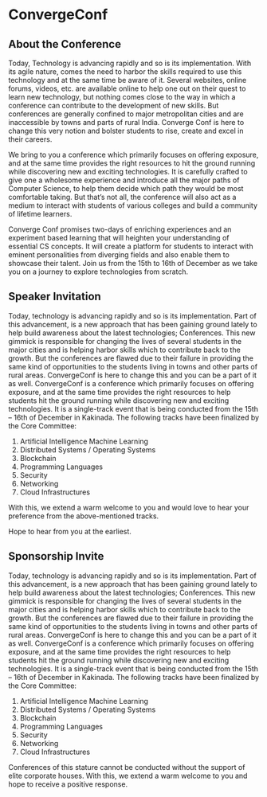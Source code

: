 # ConvergeConf

## About the Conference
Today, Technology is advancing rapidly and so is its implementation. With its agile nature, comes the need to harbor the skills required to use this technology and at the same time be aware of it. Several websites, online forums, videos, etc. are available online to help one out on their quest to learn new technology, but nothing comes close to the way in which a conference can contribute to the development of new skills. But conferences are generally confined to major metropolitan cities and are inaccessible by towns and parts of rural India. Converge Conf is here to change this very notion and bolster students to rise, create and excel in their careers.

We bring to you a conference which primarily focuses on offering exposure, and at the same time provides the right resources to hit the ground running while discovering new and exciting technologies. It is carefully crafted to give one a wholesome experience and introduce all the major paths of Computer Science, to help them decide which path they would be most comfortable taking. But that’s not all, the conference will also act as a medium to interact with students of various colleges and build a community of lifetime learners.  

Converge Conf promises two-days of enriching experiences and an experiment based learning that will heighten your understanding of essential CS concepts. It will create a platform for students to interact with eminent personalities from diverging fields and also enable them to showcase their talent.  Join us from the 15th to 16th of December as we take you on a journey to explore technologies from scratch.


## Speaker Invitation
Today, technology is advancing rapidly and so is its implementation. Part of this advancement, is a new approach that has been gaining ground lately to help build awareness about the latest technologies; Conferences. This new gimmick is responsible for changing the lives of several students in the major cities and is helping harbor skills which to contribute back to the growth. But the conferences are flawed due to their failure in providing the same kind of opportunities to the students living in towns and other parts of rural areas.
ConvergeConf is here to change this and you can be a part of it as well. ConvergeConf is a conference which primarily focuses on offering exposure, and at the same time provides the right resources to help students hit the ground running while discovering new and exciting technologies. It is a single-track event that is being conducted from the 15th – 16th of December in Kakinada. The following tracks have been finalized by the Core Committee:

1. Artificial Intelligence Machine Learning
2. Distributed Systems / Operating Systems
3. Blockchain
4. Programming Languages
5. Security
6. Networking
7. Cloud Infrastructures

With this, we extend a warm welcome to you and would love to hear your preference from the above-mentioned tracks. 

Hope to hear from you at the earliest.

## Sponsorship Invite
Today, technology is advancing rapidly and so is its implementation. Part of this advancement, is a new approach that has been gaining ground lately to help build awareness about the latest technologies; Conferences. This new gimmick is responsible for changing the lives of several students in the major cities and is helping harbor skills which to contribute back to the growth. But the conferences are flawed due to their failure in providing the same kind of opportunities to the students living in towns and other parts of rural areas.
ConvergeConf is here to change this and you can be a part of it as well. ConvergeConf is a conference which primarily focuses on offering exposure, and at the same time provides the right resources to help students hit the ground running while discovering new and exciting technologies. It is a single-track event that is being conducted from the 15th – 16th of December in Kakinada. The following tracks have been finalized by the Core Committee:

1. Artificial Intelligence Machine Learning
2. Distributed Systems / Operating Systems
3. Blockchain
4. Programming Languages
5. Security
6. Networking
7. Cloud Infrastructures

Conferences of this stature cannot be conducted without the support of elite corporate houses. With this, we extend a warm welcome to you and hope to receive a positive response.


